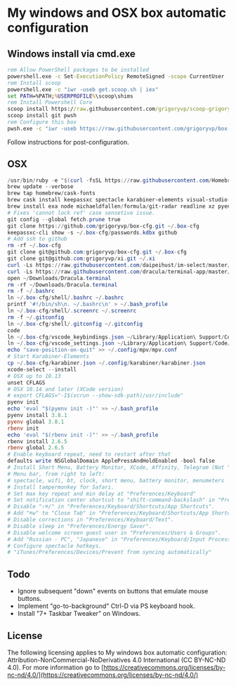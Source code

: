 # My windows and OSX box automatic configuration

## Windows install via cmd.exe

```bat
rem Allow PowerShell packages to be installed
powershell.exe -c Set-ExecutionPolicy RemoteSigned -scope CurrentUser
rem Install scoop
powershell.exe -c "iwr -useb get.scoop.sh | iex"
set PATH=%PATH;%USERPROFILE%\scoop\shims
rem Install Powershell Core
scoop install https://raw.githubusercontent.com/grigoryvp/scoop-grigoryvp/master/7zip.json
scoop install git pwsh
rem Configure this box
pwsh.exe -c "iwr -useb https://raw.githubusercontent.com/grigoryvp/box-cfg/master/configure.ps1 | iex"
```

Follow instructions for post-configuration.

## OSX

```ps1
/usr/bin/ruby -e "$(curl -fsSL https://raw.githubusercontent.com/Homebrew/install/master/install)"
brew update --verbose
brew tap homebrew/cask-fonts
brew cask install keepassxc spectacle karabiner-elements visual-studio-code font-monoid menumeters transmission powershell obs zoomus mpv
brew install exa node michaeldfallen/formula/git-radar readline xz pyenv rbenv
# Fixes 'cannot lock ref' case sensetive issue.
git config --global fetch.prune true
git clone https://github.com/grigoryvp/box-cfg.git ~/.box-cfg
keepassxc-cli show -s ~/.box-cfg/passwords.kdbx github
# Add ssh to github
rm -rf ~/.box-cfg
git clone git@github.com:grigoryvp/box-cfg.git ~/.box-cfg
git clone git@github.com:grigoryvp/xi.git ~/.xi
curl -Ls https://raw.githubusercontent.com/daipeihust/im-select/master/install_mac.sh | sh
curl -Ls https://raw.githubusercontent.com/dracula/terminal-app/master/Dracula.terminal > ~/Downloads/Dracula.terminal
open ~/Downloads/Dracula.terminal
rm -rf ~/Downloads/Dracula.terminal
rm -f ~/.bashrc
ln ~/.box-cfg/shell/.bashrc ~/.bashrc
printf '#!/bin/sh\n. ~/.bashrc\n' > ~/.bash_profile
ln ~/.box-cfg/shell/.screenrc ~/.screenrc
rm -f ~/.gitconfig
ln ~/.box-cfg/shell/.gitconfig ~/.gitconfig
code
ln ~/.box-cfg/vscode_keybindings.json ~/Library/Application\ Support/Code/User/keybindings.json
ln ~/.box-cfg/vscode_settings.json ~/Library/Application\ Support/Code/User/settings.json
echo "save-position-on-quit" >> ~/.config/mpv/mpv.conf
# Start Karabiner-Elements
cp ~/.box-cfg/karabiner.json ~/.config/karabiner/karabiner.json
xcode-select --install
# OSX up to 10.13
unset CFLAGS
# OSX 10.14 and later (XCode version)
# export CFLAGS="-I$(xcrun --show-sdk-path)/usr/include"
pyenv init
echo 'eval "$(pyenv init -)"' >> ~/.bash_profile
pyenv install 3.8.1
pyenv global 3.8.1
rbenv init
echo 'eval "$(rbenv init -)"' >> ~/.bash_profile
rbenv install 2.6.5
rbenv global 2.6.5
# Enable keyboard repeat, need to restart after that
defaults write NSGlobalDomain ApplePressAndHoldEnabled -bool false
# Install Short Menu, Battery Monitor, XCode, Affinity, Telegram (Not "Telegram Desktop"), Chatty from app store.
# Menu bar, from right to left:
# spectacle, wifi, bt, clock, short menu, battery monitor, menumeters
# Install tampermonkey for Safari.
# Set max key repeat and min delay at "Preferences/Keyboard"
# Set notification center shortcut to "shift-command-backslash" in "Preferences/Keyboard/Shortcuts".
# Disable "⇧⌘/" in "Preferences/Keyboard/Shortcuts/App Shortcuts".
# Add "⌘w" to "Close Tab" in "Preferences/Keyboard/Shortcuts/App Shortcuts" for Safari.
# Disable corrections in "Preferences/Keyboard/Text".
# Disable sleep in "Preferences/Energy Saver".
# Disable welcome screen guest user in "Preferences/Users & Groups".
# Add "Russian - PC", "Japanese" in "Preferences/Keyboard/Input Process".
# Configure spectacle hotkeys.
# "iTunes/Preferences/Devices/Prevent from syncing automatically"
```

## Todo

* Ignore subsequent "down" events on buttons that emulate mouse buttons.
* Implement "go-to-background" Ctrl-D via PS keyboard hook.
* Install "7+ Taskbar Tweaker" on Windows.

## License

The following licensing applies to My windows box automatic configuration:
Attribution-NonCommercial-NoDerivatives 4.0 International
(CC BY-NC-ND 4.0). For more information go to
[https://creativecommons.org/licenses/by-nc-nd/4.0/](https://creativecommons.org/licenses/by-nc-nd/4.0/)
